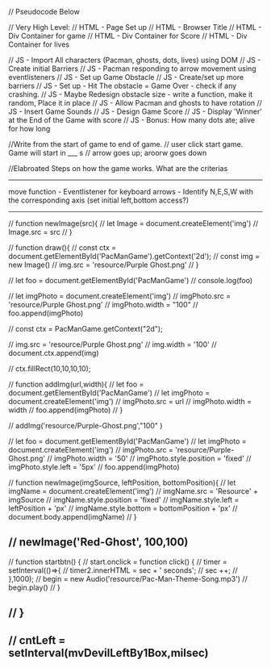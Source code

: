 // Pseudocode Below

// Very High Level:
// HTML - Page Set up
// HTML - Browser Title
// HTML - Div Container for game
// HTML - Div Container for Score
// HTML - Div Container for lives

// JS - Import All characters (Pacman, ghosts, dots, lives) using DOM
// JS - Create initial Barriers
// JS - Pacman responding to arrow movement using eventlisteners
// JS - Set up Game Obstacle
// JS - Create/set up more barriers
// JS - Set up - Hit The obstacle = Game Over - check if any crashing.
// JS - Maybe Redesign obstacle size - write a function, make it random, Place it in place
// JS - Allow Pacman and ghosts to have rotation
// JS - Insert Game Sounds
// JS - Design Game Score
// JS - Display 'Winner' at the End of the Game with score
// JS - Bonus: How many dots ate; alive for how long

//Write from the start of game to end of game. 
// user click start game. Game will start in ___ s
// arrow goes up; aroorw goes down


//Elabroated Steps on how the game works. What are the criterias 

------------
move function
    - Eventlistener for keyboard arrows
    - Identify N,E,S,W with the corresponding axis (set initial left,bottom access?)

-------------------------------------
// function newImage(src){
//     let Image = document.createElement('img')
//     Image.src = src
// }

// function draw(){
// const ctx =  document.getElementById('PacManGame').getContext('2d');
//     const img = new Image()
//     img.src = 'resource/Purple Ghost.png'
// }
    
// let foo = document.getElementById('PacManGame')
// console.log(foo)

// let imgPhoto = document.createElement('img')
// imgPhoto.src = 'resource/Purple Ghost.png'
// imgPhoto.width = "100"
// foo.append(imgPhoto)

// const ctx = PacManGame.getContext("2d");

// img.src = 'resource/Purple Ghost.png'
// img.width = '100'
// document.ctx.append(img)

// ctx.fillRect(10,10,10,10);

// function addImg(url,width){
//     let foo = document.getElementById('PacManGame')
//     let imgPhoto = document.createElement('img')
//     imgPhoto.src = url
//     imgPhoto.width = width
//     foo.append(imgPhoto)
// }

// addImg('resource/Purple-Ghost.png',"100" )


// let foo = document.getElementById('PacManGame')
// let imgPhoto = document.createElement('img')
// imgPhoto.src = 'resource/Purple-Ghost.png'
// imgPhoto.width = '50'
// imgPhoto.style.position = 'fixed'
// imgPhoto.style.left = '5px'
// foo.append(imgPhoto)

// function newImage(imgSource, leftPosition, bottomPosition){
//     let imgName = document.createElement('img')
//     imgName.src = 'Resource' + imgSource
//     imgName.style.position = 'fixed'
//     imgName.style.left = leftPosition + 'px'
//     imgName.style.bottom = bottomPosition + 'px'
//     document.body.append(imgName)
// }

// newImage('Red-Ghost', 100,100)
------------------------------------------------------------

// function startbtn() {
//         start.onclick = function click() {
//             timer = setInterval(()=>{
//             timer2.innerHTML = sec + ' seconds';
//             sec ++;
//         },1000);
//         begin = new Audio('resource/Pac-Man-Theme-Song.mp3')
//         begin.play()
//     }
    
// }
--------------------------------------------------
// cntLeft = setInterval(mvDevilLeftBy1Box,milsec)
----------